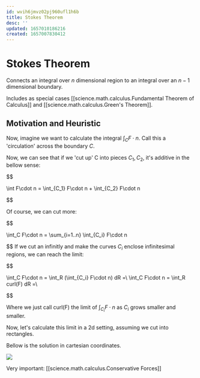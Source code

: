 ```yaml
---
id: wvih6jmvz02pj960ufl1h6b
title: Stokes Theorem
desc: ''
updated: 1657010186216
created: 1657007830412
---
```


# Stokes Theorem


Connects an integral over $n$ dimensional region to an integral over an $n-1$ dimensional boundary.

Includes as special cases [[science.math.calculus.Fundamental Theorem of Calculus]] and [[science.math.calculus.Green's Theorem]].


## Motivation and Heuristic

Now, imagine we want to calculate the integral $\int_C F\cdot n$. Call this a 'circulation' across the boundary $C$.

Now, we can see that if we 'cut up' C into pieces $C_1,C_2$, it's additive in the bellow sense:

$$

\int F\cdot n = \int_{C_1} F\cdot n + \int_{C_2} F\cdot n

$$

Of course, we can cut more:



$$

\int_C F\cdot n = \sum_{i=1..n} \int_{C_i} F\cdot n 

$$
If we cut an infinitly and make the curves $C_i$ enclose infinitesimal regions, we can reach the limit:


$$

\int_C F\cdot n = \int_R (\int_{C_i} F\cdot n)  dR =\\
\int_C F\cdot n = \int_R curl(F)  dR =\\

$$

Where we just call curl(F) the limit of $\int_{C_i} F\cdot n$ as  $C_i$ grows smaller and smaller.

Now, let's calculate this limit in a 2d setting, assuming we cut into rectangles.

Bellow is the solution in cartesian coordinates.

![](/assets/images/2022-07-05-10-34-17.png)



Very important:
[[science.math.calculus.Conservative Forces]]